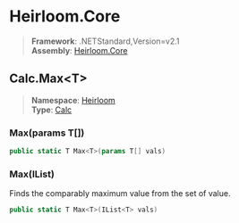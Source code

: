 # Heirloom.Core

> **Framework**: .NETStandard,Version=v2.1  
> **Assembly**: [Heirloom.Core][0]  

## Calc.Max\<T>

> **Namespace**: [Heirloom][0]  
> **Type**: [Calc][1]  

### Max<T>(params T[])

```cs
public static T Max<T>(params T[] vals)
```

### Max<T>(IList<T>)

Finds the comparably maximum value from the set of value.

```cs
public static T Max<T>(IList<T> vals)
```

[0]: ../Heirloom.Core.md
[1]: Heirloom.Calc.md
